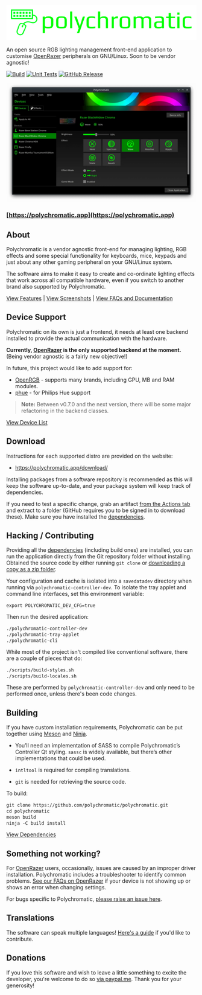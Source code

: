 ![Polychromatic](.github/logo.svg)

An open source RGB lighting management front-end application to customise
[OpenRazer] peripherals on GNU/Linux. Soon to be vendor agnostic!

[![Build](https://github.com/polychromatic/polychromatic/workflows/Build/badge.svg?event=push)](https://github.com/polychromatic/polychromatic/actions?query=workflow%3ABuild)
[![Unit Tests](https://github.com/polychromatic/polychromatic/workflows/Unit%20Tests/badge.svg?event=push)](https://github.com/polychromatic/polychromatic/actions?query=workflow%3A%22Unit+Tests%22)
[![GitHub Release](https://img.shields.io/github/release/polychromatic/polychromatic.svg)](https://github.com/polychromatic/polychromatic/releases)

![Screenshot of Polychromatic v0.7.0 Controller](.github/controller@2x.webp)

### [https://polychromatic.app](https://polychromatic.app)


## About

Polychromatic is a vendor agnostic front-end for managing lighting, RGB effects
and some special functionality for keyboards, mice, keypads and just about any
other gaming peripheral on your GNU/Linux system.

The software aims to make it easy to create and co-ordinate lighting effects
that work across all compatible hardware, even if you switch to another brand
also supported by Polychromatic.

<!--
Presets and triggers enables you to switch your lighting on-the-fly
to match the application or game that's currently playing.
-->

[View Features](https://polychromatic.app/features/) |
[View Screenshots](https://polychromatic.app/screenshots/) |
[View FAQs and Documentation](https://docs.polychromatic.app/)


## Device Support

Polychromatic on its own is just a frontend, it needs at least one backend
installed to provide the actual communication with the hardware.

**Currently, [OpenRazer](https://openrazer.github.io) is the only supported
backend at the moment.** (Being vendor agnostic is a fairly new objective!)

In future, this project would like to add support for:

* [OpenRGB](https://github.com/polychromatic/polychromatic/issues/340) - supports many brands, including GPU, MB and RAM modules.
* [phue](https://github.com/polychromatic/polychromatic/issues/296) - for Philips Hue support

> **Note:** Between v0.7.0 and the next version, there will be some major
> refactoring in the backend classes.

[View Device List](https://polychromatic.app/devices/)


## Download

Instructions for each supported distro are provided on the website:

* <https://polychromatic.app/download/>

Installing packages from a software repository is recommended as this will keep
the software up-to-date, and your package system will keep track of dependencies.


If you need to test a specific change, grab an artifact [from the Actions tab](https://github.com/polychromatic/polychromatic/actions?query=workflow%3ABuild)
and extract to a folder (GitHub requires you to be signed in to download these).
Make sure you have installed the [dependencies](https://docs.polychromatic.app/dependencies/).


## Hacking / Contributing

Providing all the [dependencies](https://docs.polychromatic.app/dependencies/)
(including build ones) are installed, you can run the application directly from
the Git repository folder without installing. Obtained the source code by either
running `git clone` or [downloading a copy as a zip folder](https://github.com/polychromatic/polychromatic/archive/refs/heads/master.zip).

Your configuration and cache is isolated into a `savedatadev` directory when
running via `polychromatic-controller-dev`. To isolate the tray applet and
command line interfaces, set this environment variable:

    export POLYCHROMATIC_DEV_CFG=true

Then run the desired application:

    ./polychromatic-controller-dev
    ./polychromatic-tray-applet
    ./polychromatic-cli

While most of the project isn't compiled like conventional software, there are
a couple of pieces that do:

    ./scripts/build-styles.sh
    ./scripts/build-locales.sh

These are performed by `polychromatic-controller-dev` and only need to be
performed once, unless there's been code changes.


## Building

If you have custom installation requirements, Polychromatic can be put together
using [Meson] and [Ninja].

* You’ll need an implementation of SASS to compile Polychromatic’s Controller Qt styling.
  `sassc` is widely available, but there’s other implementations that could be used.

* `intltool` is required for compiling translations.

* `git` is needed for retrieving the source code.

To build:

```
git clone https://github.com/polychromatic/polychromatic.git
cd polychromatic
meson build
ninja -C build install
```

[View Dependencies](https://docs.polychromatic.app/dependencies/)

[Meson]: https://mesonbuild.com/
[Ninja]: https://ninja-build.org/


## Something not working?

For [OpenRazer] users, occasionally, issues are caused by an improper driver
installation. Polychromatic includes a troubleshooter to identify common problems.
[See our FAQs on OpenRazer](https://docs.polychromatic.app/openrazer/#my-device-is-showing-up-as-unrecognised)
if your device is not showing up or shows an error when changing settings.

For bugs specific to Polychromatic, [please raise an issue here](https://github.com/polychromatic/polychromatic/issues/).


## Translations

The software can speak multiple languages!
[Here's a guide](https://docs.polychromatic.app/translations/) if you'd like to contribute.


## Donations

If you love this software and wish to leave a little something to excite the
developer, you're welcome to do so [via paypal.me](https://www.paypal.me/LukeHorwell).
Thank you for your generosity!

[OpenRazer]: https://openrazer.github.io
